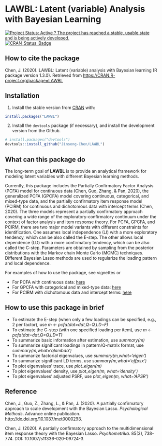 
<!-- README.md is generated from README.Rmd. Please edit that file -->

# LAWBL: Latent (variable) Analysis with Bayesian Learning

[![Project Status: Active ? The project has reached a stable, usable
state and is being actively
developed.](http://www.repostatus.org/badges/latest/active.svg)](https://www.repostatus.org/)
[![CRAN\_Status\_Badge](http://www.r-pkg.org/badges/version/LAWBL)](https://cran.r-project.org/package=LAWBL)

## How to cite the package

Chen, J. (2020). LAWBL: Latent (variable) analysis with Bayesian
learning (R package version 1.3.0). Retrieved from
<https://CRAN.R-project.org/package=LAWBL>

## Installation

1)  Install the stable version from [CRAN](https://CRAN.R-project.org)
    with:

<!-- end list -->

``` r
install.packages("LAWBL")
```

2)  Install the `devtools` package (if necessary), and install the
    development version from the Github.

<!-- end list -->

``` r
# install.packages("devtools")
devtools::install_github("Jinsong-Chen/LAWBL")
```

## What can this package do

The long-term goal of **LAWBL** is to provide an analytical framework
for modeling latent variables with different Bayesian learning methods.

Currently, this package includes the Partially Confirmatory Factor
Analysis (PCFA) model for continuous data (Chen, Guo, Zhang, & Pan,
2020), the generalized PCFA (GPCFA) model covering continuous,
categorical, and mixed-type data, and the partially confirmatory item
response model (PCIRM) for continuous and dichotomous data with
intercept terms (Chen, 2020). The three models represent a partially
confirmatory approach covering a wide range of the
exploratory-confirmatory continuum under the context of factor analysis
and item response theory. For PCFA, GPCFA, and PCIRM, there are two
major model variants with different constraints for identification. One
assumes local independence (LI) with a more exploratory tendency, which
can be also called the E-step. The other allows local dependence (LD)
with a more confirmatory tendency, which can be also called the C-step.
Parameters are obtained by sampling from the posterior distributions
with the Markov chain Monte Carlo (MCMC) techniques. Different Bayesian
Lasso methods are used to regularize the loading pattern and local
dependence.

For examples of how to use the package, see vignettes or

  - For PCFA with continuous data:
    [here](https://jinsong-chen.github.io/LAWBL/articles/pcfa-examples.html)
  - For GPCFA with categorical and mixed-type data:
    [here](https://jinsong-chen.github.io/LAWBL/articles/gpcfa-examples.html)
  - For PCIRM with dichotomous data and intercept terms:
    [here](https://jinsong-chen.github.io/LAWBL/articles/pcirm-examples.html)

## How to use this package in brief

  - To estimate the E-step (when only a few loadings can be specified,
    e.g., 2 per factor), use *m \<- pcfa(dat=dat,Q=Q,LD=F)*
  - To estimate the C-step (with one specified loading per item), use *m
    \<- pcfa(dat=dat,Q=Q,LD=T)*
  - To summarize basic information after estimation, use *summary(m)*
  - To summarize significant loadings in pattern/Q-matrix format, use
    *summary(m,what=‘qlambda’)*
  - To summarize factorial eigenvalues, use *summary(m,what=‘eigen’)*
  - To summarize significant LD terms, use *summary(m,what=‘offpsx’)*
  - To plot eigenvalues’ trace, use *plot\_eigen(m)*
  - To plot eigenvalues’ density, use *plot\_eigen(m, what=‘density’)*
  - To plot eigenvalues’ adjusted PSRF, use *plot\_eigen(m,
    what=‘APSR’)*

## Reference

Chen, J., Guo, Z., Zhang, L., & Pan, J. (2020). A partially confirmatory
approach to scale development with the Bayesian Lasso. *Psychological
Methods*. Advance online publication.
<http://dx.doi.org/10.1037/met0000293>.

Chen, J. (2020). A partially confirmatory approach to the
multidimensional item response theory with the Bayesian Lasso.
*Psychometrika*. 85(3), 738-774. DOI: 10.1007/s11336-020-09724-3.
